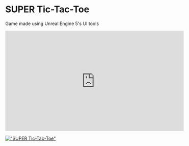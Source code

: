 # SUPER Tic-Tac-Toe
 Game made using Unreal Engine 5's UI tools

<iframe width="560" height="315" src="https://www.youtube.com/embed/nDv9X5gzV_s?si=vw4ws_ncBddifBBW" title="YouTube video player" frameborder="0" allow="accelerometer; autoplay; clipboard-write; encrypted-media; gyroscope; picture-in-picture; web-share" referrerpolicy="strict-origin-when-cross-origin" allowfullscreen></iframe>

[!["SUPER Tic-Tac-Toe"](https://img.youtube.com/vi/nDv9X5gzV_s/0.jpg)](https://www.youtube.com/watch?v=nDv9X5gzV_s)
